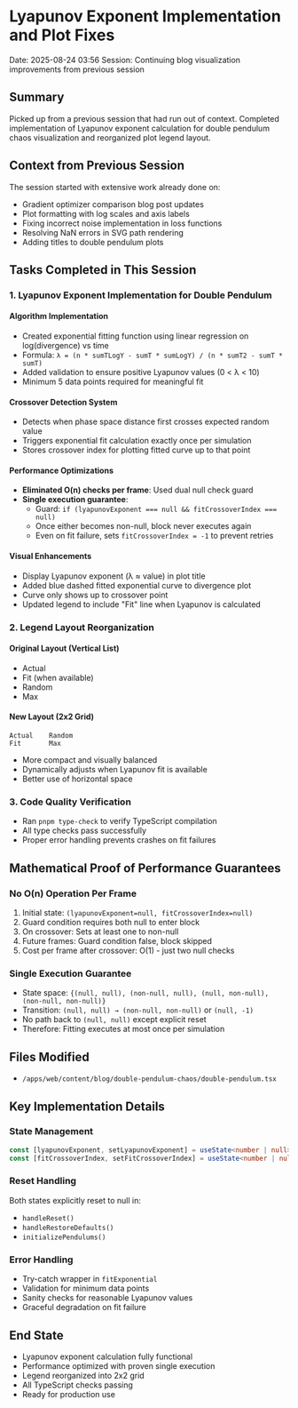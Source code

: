 # Lyapunov Exponent Implementation and Plot Fixes
Date: 2025-08-24 03:56
Session: Continuing blog visualization improvements from previous session

## Summary
Picked up from a previous session that had run out of context. Completed implementation of Lyapunov exponent calculation for double pendulum chaos visualization and reorganized plot legend layout.

## Context from Previous Session
The session started with extensive work already done on:
- Gradient optimizer comparison blog post updates
- Plot formatting with log scales and axis labels
- Fixing incorrect noise implementation in loss functions
- Resolving NaN errors in SVG path rendering
- Adding titles to double pendulum plots

## Tasks Completed in This Session

### 1. Lyapunov Exponent Implementation for Double Pendulum

#### Algorithm Implementation
- Created exponential fitting function using linear regression on log(divergence) vs time
- Formula: `λ = (n * sumTLogY - sumT * sumLogY) / (n * sumT2 - sumT * sumT)`
- Added validation to ensure positive Lyapunov values (0 < λ < 10)
- Minimum 5 data points required for meaningful fit

#### Crossover Detection System
- Detects when phase space distance first crosses expected random value
- Triggers exponential fit calculation exactly once per simulation
- Stores crossover index for plotting fitted curve up to that point

#### Performance Optimizations
- **Eliminated O(n) checks per frame**: Used dual null check guard
- **Single execution guarantee**: 
  - Guard: `if (lyapunovExponent === null && fitCrossoverIndex === null)`
  - Once either becomes non-null, block never executes again
  - Even on fit failure, sets `fitCrossoverIndex = -1` to prevent retries

#### Visual Enhancements
- Display Lyapunov exponent (λ ≈ value) in plot title
- Added blue dashed fitted exponential curve to divergence plot
- Curve only shows up to crossover point
- Updated legend to include "Fit" line when Lyapunov is calculated

### 2. Legend Layout Reorganization

#### Original Layout (Vertical List)
- Actual
- Fit (when available)
- Random
- Max

#### New Layout (2x2 Grid)
```
Actual    Random
Fit       Max
```
- More compact and visually balanced
- Dynamically adjusts when Lyapunov fit is available
- Better use of horizontal space

### 3. Code Quality Verification

- Ran `pnpm type-check` to verify TypeScript compilation
- All type checks pass successfully
- Proper error handling prevents crashes on fit failures

## Mathematical Proof of Performance Guarantees

### No O(n) Operation Per Frame
1. Initial state: `(lyapunovExponent=null, fitCrossoverIndex=null)`
2. Guard condition requires both null to enter block
3. On crossover: Sets at least one to non-null
4. Future frames: Guard condition false, block skipped
5. Cost per frame after crossover: O(1) - just two null checks

### Single Execution Guarantee
- State space: `{(null, null), (non-null, null), (null, non-null), (non-null, non-null)}`
- Transition: `(null, null) → (non-null, non-null)` or `(null, -1)`
- No path back to `(null, null)` except explicit reset
- Therefore: Fitting executes at most once per simulation

## Files Modified
- `/apps/web/content/blog/double-pendulum-chaos/double-pendulum.tsx`

## Key Implementation Details

### State Management
```typescript
const [lyapunovExponent, setLyapunovExponent] = useState<number | null>(null)
const [fitCrossoverIndex, setFitCrossoverIndex] = useState<number | null>(null)
```

### Reset Handling
Both states explicitly reset to null in:
- `handleReset()`
- `handleRestoreDefaults()`
- `initializePendulums()`

### Error Handling
- Try-catch wrapper in `fitExponential`
- Validation for minimum data points
- Sanity checks for reasonable Lyapunov values
- Graceful degradation on fit failure

## End State
- Lyapunov exponent calculation fully functional
- Performance optimized with proven single execution
- Legend reorganized into 2x2 grid
- All TypeScript checks passing
- Ready for production use